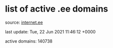# list of active .ee domains

source: [internet.ee](https://internet.ee/domains/ee-zone-file)

last update: Tue, 22 Jun 2021 11:46:12 +0000

active domains: 140738
